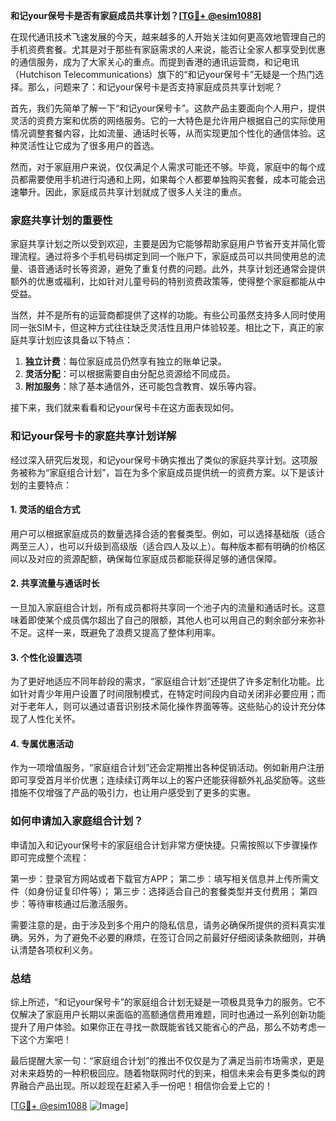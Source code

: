 **和记your保号卡是否有家庭成员共享计划？[[TG💪+ @esim1088](https://t.me/s/esim1088)]**

在现代通讯技术飞速发展的今天，越来越多的人开始关注如何更高效地管理自己的手机资费套餐。尤其是对于那些有家庭需求的人来说，能否让全家人都享受到优惠的通信服务，成为了大家关心的重点。而提到香港的通讯运营商，和记电讯（Hutchison Telecommunications）旗下的“和记your保号卡”无疑是一个热门选择。那么，问题来了：和记your保号卡是否支持家庭成员共享计划呢？

首先，我们先简单了解一下“和记your保号卡”。这款产品主要面向个人用户，提供灵活的资费方案和优质的网络服务。它的一大特色是允许用户根据自己的实际使用情况调整套餐内容，比如流量、通话时长等，从而实现更加个性化的通信体验。这种灵活性让它成为了很多用户的首选。

然而，对于家庭用户来说，仅仅满足个人需求可能还不够。毕竟，家庭中的每个成员都需要使用手机进行沟通和上网，如果每个人都要单独购买套餐，成本可能会迅速攀升。因此，家庭成员共享计划就成了很多人关注的重点。

### 家庭共享计划的重要性

家庭共享计划之所以受到欢迎，主要是因为它能够帮助家庭用户节省开支并简化管理流程。通过将多个手机号码绑定到同一个账户下，家庭成员可以共同使用总的流量、语音通话时长等资源，避免了重复付费的问题。此外，共享计划还通常会提供额外的优惠或福利，比如针对儿童号码的特别资费政策等，使得整个家庭都能从中受益。

当然，并不是所有的运营商都提供了这样的功能。有些公司虽然支持多人同时使用同一张SIM卡，但这种方式往往缺乏灵活性且用户体验较差。相比之下，真正的家庭共享计划应该具备以下特点：

1. **独立计费**：每位家庭成员仍然享有独立的账单记录。
2. **灵活分配**：可以根据需要自由分配总资源给不同成员。
3. **附加服务**：除了基本通信外，还可能包含教育、娱乐等内容。

接下来，我们就来看看和记your保号卡在这方面表现如何。

### 和记your保号卡的家庭共享计划详解

经过深入研究后发现，和记your保号卡确实推出了类似的家庭共享计划。这项服务被称为“家庭组合计划”，旨在为多个家庭成员提供统一的资费方案。以下是该计划的主要特点：

#### 1. 灵活的组合方式
用户可以根据家庭成员的数量选择合适的套餐类型。例如，可以选择基础版（适合两至三人），也可以升级到高级版（适合四人及以上）。每种版本都有明确的价格区间以及对应的资源配额，确保每位家庭成员都能获得足够的通信保障。

#### 2. 共享流量与通话时长
一旦加入家庭组合计划，所有成员都将共享同一个池子内的流量和通话时长。这意味着即使某个成员偶尔超出了自己的限额，其他人也可以用自己的剩余部分来弥补不足。这样一来，既避免了浪费又提高了整体利用率。

#### 3. 个性化设置选项
为了更好地适应不同年龄段的需求，“家庭组合计划”还提供了许多定制化功能。比如针对青少年用户设置了时间限制模式，在特定时间段内自动关闭非必要应用；而对于老年人，则可以通过语音识别技术简化操作界面等等。这些贴心的设计充分体现了人性化关怀。

#### 4. 专属优惠活动
作为一项增值服务，“家庭组合计划”还会定期推出各种促销活动。例如新用户注册即可享受首月半价优惠；连续续订两年以上的客户还能获得额外礼品奖励等。这些措施不仅增强了产品的吸引力，也让用户感受到了更多的实惠。

### 如何申请加入家庭组合计划？

申请加入和记your保号卡的家庭组合计划非常方便快捷。只需按照以下步骤操作即可完成整个流程：

第一步：登录官方网站或者下载官方APP；
第二步：填写相关信息并上传所需文件（如身份证复印件等）；
第三步：选择适合自己的套餐类型并支付费用；
第四步：等待审核通过后激活服务。

需要注意的是，由于涉及到多个用户的隐私信息，请务必确保所提供的资料真实准确。另外，为了避免不必要的麻烦，在签订合同之前最好仔细阅读条款细则，并确认清楚各项权利义务。

### 总结

综上所述，“和记your保号卡”的家庭组合计划无疑是一项极具竞争力的服务。它不仅解决了家庭用户长期以来面临的高额通信费用难题，同时也通过一系列创新功能提升了用户体验。如果你正在寻找一款既能省钱又能省心的产品，那么不妨考虑一下这个方案吧！

最后提醒大家一句：“家庭组合计划”的推出不仅仅是为了满足当前市场需求，更是对未来趋势的一种积极回应。随着物联网时代的到来，相信未来会有更多类似的跨界融合产品出现。所以趁现在赶紧入手一份吧！相信你会爱上它的！

[[TG💪+ @esim1088](https://t.me/s/esim1088) ![Image](https://i.postimg.cc/4NQfJmqS/Snipaste-2025-05-13-00-14-12.png)]